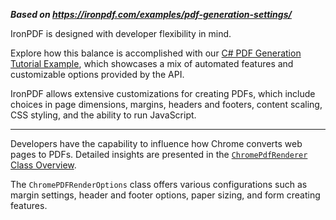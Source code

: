 ***Based on <https://ironpdf.com/examples/pdf-generation-settings/>***

IronPDF is designed with developer flexibility in mind.

Explore how this balance is accomplished with our [C# PDF Generation Tutorial Example](https://ironpdf.com/blog/using-ironpdf/csharp-generate-pdf-tutorial/), which showcases a mix of automated features and customizable options provided by the API.

IronPDF allows extensive customizations for creating PDFs, which include choices in page dimensions, margins, headers and footers, content scaling, CSS styling, and the ability to run JavaScript.

---

Developers have the capability to influence how Chrome converts web pages to PDFs. Detailed insights are presented in the [`ChromePdfRenderer` Class Overview](https://ironpdf.com/object-reference/api/IronPdf.ChromePdfRenderOptions.html).

The `ChromePDFRenderOptions` class offers various configurations such as margin settings, header and footer options, paper sizing, and form creating features.
